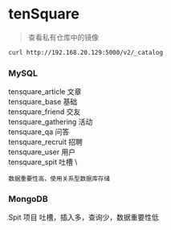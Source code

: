 # tenSquare

> 查看私有仓库中的镜像
```bash
curl http://192.168.20.129:5000/v2/_catalog
``` 
### MySQL
tensquare_article 文章\
tensquare_base 基础\
tensquare_friend 交友\
tensquare_gathering 活动\
tensquare_qa 问答\
tensquare_recruit 招聘\
tensquare_user 用户 \
tensquare_spit 吐槽 \
``` 
数据重要性高，使用关系型数据库存储
```


### MongoDB
Spit 项目 吐槽，插入多，查询少，数据重要性低